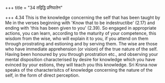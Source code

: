 +++
title = "34 तद्विद्धि प्रणिपातेन"

+++
4.34 This is the knowledge concerning the self that has been taught by
Me in the verses beginning with 'Know that to be indestructibe' (2.17)
and ending with 'this has been given to you' (2.39). So engaged in
appropriate actions, you can learn, according to the maturity of your
competence, this wisdom from the wise, who will explain it to you, if
you attend on them through prostrating and estioning and by serving
them. The wise are those who have immediate apprehension (or vision) of
the true nature of the self. Having been honoured by you through
prostration etc., and observing your mental disposition characterised by
desire for knowledge which you have evinced by your estions, they will
teach you this knowledge. Sri Krsna now speaks of the characterisitcs of
knowledge concerning the nature of the self, in the form of direct
perception.
